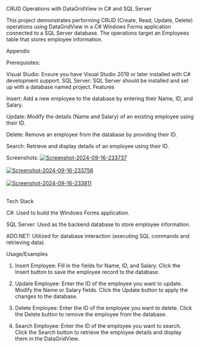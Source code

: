 CRUD Operations with DataGridView in C# and SQL Server

This project demonstrates performing CRUD (Create, Read, Update, Delete) operations using DataGridView in a C# Windows Forms application connected to a SQL Server database. The operations target an Employees table that stores employee information.


Appendix

Prerequisites:

Visual Studio: Ensure you have Visual Studio 2019 or later installed with C# development support.
SQL Server: SQL Server should be installed and set up with a database named project.
Features

Insert: Add a new employee to the database by entering their Name, ID, and Salary.

Update: Modify the details (Name and Salary) of an existing employee using their ID.

Delete: Remove an employee from the database by providing their ID.

Search: Retrieve and display details of an employee using their ID.

Screenshots:
<a href="https://postimg.cc/JHBjkpPM" target="_blank"><img src="https://i.postimg.cc/90LbsS9R/Screenshot-2024-09-16-233737.png" alt="Screenshot-2024-09-16-233737"/></a><br/><br/>
<a href="https://postimg.cc/rzd13pc3" target="_blank"><img src="https://i.postimg.cc/L4DxqqW9/Screenshot-2024-09-16-233756.png" alt="Screenshot-2024-09-16-233756"/></a><br/><br/>
<a href="https://postimg.cc/mh0YsGgD" target="_blank"><img src="https://i.postimg.cc/QxM0c8Lp/Screenshot-2024-09-16-233811.png" alt="Screenshot-2024-09-16-233811"/></a><br/><br/>





Tech Stack

C#: Used to build the Windows Forms application.

SQL Server: Used as the backend database to store employee information.

ADO.NET: Utilized for database interaction (executing SQL commands and retrieving data).


Usage/Examples
1. Insert Employee:
Fill in the fields for Name, ID, and Salary.
Click the Insert button to save the employee record to the database.

2. Update Employee:
Enter the ID of the employee you want to update.
Modify the Name or Salary fields.
Click the Update button to apply the changes to the database.

3. Delete Employee:
Enter the ID of the employee you want to delete.
Click the Delete button to remove the employee from the database.

4. Search Employee:
Enter the ID of the employee you want to search.
Click the Search button to retrieve the employee details and display them in the DataGridView.
